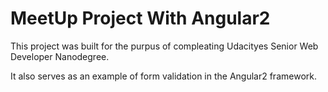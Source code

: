# MeetUp Project With Angular2

This project was built for the purpus of compleating Udacityes Senior Web Developer Nanodegree.

It also serves as an example of form validation in the Angular2 framework.